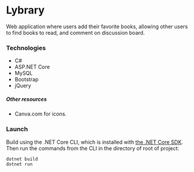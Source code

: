 # Lybrary

Web application where users add their favorite books, allowing other users to find books to read, and comment on discussion board.

### Technologies 

- C#
- ASP&#46;NET Core
- MySQL
- Bootstrap
- jQuery

##### Other resources

- Canva.com for icons.

### Launch

Build using the .NET Core CLI, which is installed with [the .NET Core SDK](https://www.microsoft.com/net/download). Then run the commands from the CLI in the directory of root of project:

```console
dotnet build
dotnet run
```
